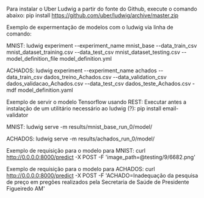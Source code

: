 Para instalar o Uber Ludwig a partir do fonte do Github, execute o comando abaixo:
pip install https://github.com/uber/ludwig/archive/master.zip

Exemplo de expermentação de modelos com o ludwig via linha de comando:

MNIST:
ludwig experiment --experiment_name mnist_base --data_train_csv  mnist_dataset_training.csv --data_test_csv mnist_dataset_testing.csv  --model_definition_file model_definition.yml

ACHADOS:
ludwig experiment --experiment_name achados --data_train_csv dados_treino_Achados.csv --data_validation_csv dados_validacao_Achados.csv --data_test_csv dados_teste_Achados.csv -mdf model_definition.yaml


Exemplo de servir o modelo Tensorflow usando REST:
Executar antes a instalação de um utilitário necessário ao ludwig (?): pip install email-validator

MNIST:
ludwig serve -m results/mnist_base_run_0/model/

ACHADOS:
ludwig serve -m results/achados_run_0/model/

Exemplo de requisição para o modelo para MNIST:
curl http://0.0.0.0:8000/predict -X POST -F 'image_path=@testing/9/6682.png'

Exemplo de requisição para o modelo para ACHADOS:
curl http://0.0.0.0:8000/predict -X POST -F 'ACHADO=Inadequação da pesquisa de preço em pregões realizados pela Secretaria de Saúde de Presidente Figueiredo  AM' 
